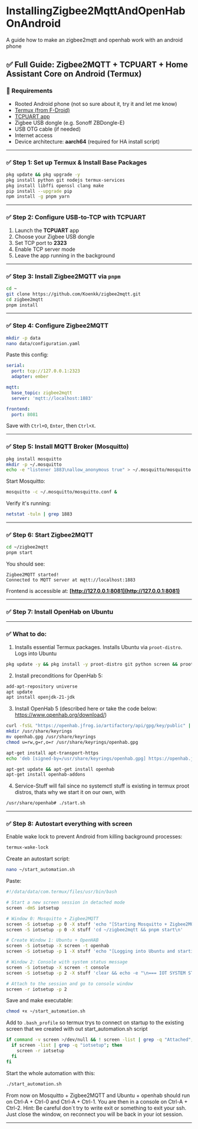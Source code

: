 # InstallingZigbee2MqttAndOpenHabOnAndroid
A guide how to make an zigbee2mqtt and openhab work with an android phone
## ✅ Full Guide: Zigbee2MQTT + TCPUART + Home Assistant Core on Android (Termux)

### 🔧 Requirements

* Rooted Android phone (not so sure about it, try it and let me know)
* [Termux (from F-Droid)](https://f-droid.org/en/packages/com.termux/)
* [TCPUART app](https://play.google.com/store/apps/details?id=com.hardcodedjoy.tcpuart)
* Zigbee USB dongle (e.g. Sonoff ZBDongle-E)
* USB OTG cable (if needed)
* Internet access
* Device architecture: **aarch64** (required for HA install script)

---

### ✅ Step 1: Set up Termux & Install Base Packages

```bash
pkg update && pkg upgrade -y
pkg install python git nodejs termux-services
pkg install libffi openssl clang make
pip install --upgrade pip
npm install -g pnpm yarn
```

---

### ✅ Step 2: Configure USB-to-TCP with TCPUART

1. Launch the **TCPUART** app
2. Choose your Zigbee USB dongle
3. Set TCP port to **2323**
4. Enable TCP server mode
5. Leave the app running in the background

---

### ✅ Step 3: Install Zigbee2MQTT via `pnpm`

```bash
cd ~
git clone https://github.com/Koenkk/zigbee2mqtt.git
cd zigbee2mqtt
pnpm install
```

---

### ✅ Step 4: Configure Zigbee2MQTT

```bash
mkdir -p data
nano data/configuration.yaml
```

Paste this config:

```yaml
serial:
  port: tcp://127.0.0.1:2323
  adapter: ember

mqtt:
  base_topic: zigbee2mqtt
  server: 'mqtt://localhost:1883'

frontend:
  port: 8081
```

Save with `Ctrl+O`, `Enter`, then `Ctrl+X`.

---

### ✅ Step 5: Install MQTT Broker (Mosquitto)

```bash
pkg install mosquitto
mkdir -p ~/.mosquitto
echo -e "listener 1883\nallow_anonymous true" > ~/.mosquitto/mosquitto.conf
```

Start Mosquitto:

```bash
mosquitto -c ~/.mosquitto/mosquitto.conf &
```

Verify it's running:

```bash
netstat -tuln | grep 1883
```

---

### ✅ Step 6: Start Zigbee2MQTT

```bash
cd ~/zigbee2mqtt
pnpm start
```

You should see:

```
Zigbee2MQTT started!
Connected to MQTT server at mqtt://localhost:1883
```

Frontend is accessible at:
**[http://127.0.0.1:8081](http://127.0.0.1:8081)**

---


### ✅ Step 7: Install OpenHab on Ubuntu

---

### ✅ What to do:

1. Installs essential Termux packages. Installs Ubuntu via `proot-distro`. Logs into Ubuntu

```bash
pkg update -y && pkg install -y proot-distro git python screen && proot-distro install ubuntu && proot-distro login ubuntu
```

2. Install preconditions for OpenHab 5:

```bash
add-apt-repository universe
apt update
apt install openjdk-21-jdk
```

3. Install OpenHab 5 (described here or take the code below: https://www.openhab.org/download/)

```bash
curl -fsSL "https://openhab.jfrog.io/artifactory/api/gpg/key/public" | gpg --dearmor > openhab.gpg
mkdir /usr/share/keyrings
mv openhab.gpg /usr/share/keyrings
chmod u=rw,g=r,o=r /usr/share/keyrings/openhab.gpg

apt-get install apt-transport-https
echo 'deb [signed-by=/usr/share/keyrings/openhab.gpg] https://openhab.jfrog.io/artifactory/openhab-linuxpkg stable main' | sudo tee /etc/apt/sources.list.d/openhab.list

apt-get update && apt-get install openhab
apt-get install openhab-addons
```

4. Service-Stuff will fail since no systemctl stuff is existing in termux proot distros, thats why we start it on our own, with 

```bash
/usr/share/openhab# ./start.sh
```

---

### ✅ Step 8: Autostart everything with screen

Enable wake lock to prevent Android from killing background processes:

```bash
termux-wake-lock
```

Create an autostart script:

```bash
nano ~/start_automation.sh
```

Paste:

```bash
#!/data/data/com.termux/files/usr/bin/bash

# Start a new screen session in detached mode
screen -dmS iotsetup

# Window 0: Mosquitto + Zigbee2MQTT
screen -S iotsetup -p 0 -X stuff 'echo "[Starting Mosquitto + Zigbee2MQTT]" && mosquitto -c ~/.mosquitto/mosquitto.conf &\n'
screen -S iotsetup -p 0 -X stuff 'cd ~/zigbee2mqtt && pnpm start\n'

# Create Window 1: Ubuntu + OpenHAB
screen -S iotsetup -X screen -t openhab
screen -S iotsetup -p 1 -X stuff 'echo "[Logging into Ubuntu and starting OpenHAB]" && proot-distro login ubuntu --shared-tmp -- bash -c "cd /usr/share/openhab && ./start.sh"\n'

# Window 2: Console with system status message
screen -S iotsetup -X screen -t console
screen -S iotsetup -p 2 -X stuff 'clear && echo -e "\n=== IOT SYSTEM STARTED ===\n[0] Mosquitto + Zigbee2MQTT\n[1] Ubuntu + OpenHAB\n[2] Console (you are here)\n==========================\n" && exec bash\n'

# Attach to the session and go to console window
screen -r iotsetup -p 2
```

Save and make executable:

```bash
chmod +x ~/start_automation.sh
```

Add to `.bash_profile` so termux trys to connect on startup to the existing screen that we created with out start_automation.sh script

```bash
if command -v screen >/dev/null && ! screen -list | grep -q "Attached"; then
  if screen -list | grep -q "iotsetup"; then
    screen -r iotsetup
  fi
fi
```

Start the whole automation with this:

```bash
./start_automation.sh
```

From now on Mosquitto + Zigbee2MQTT and Ubuntu + openhab should run on Ctrl-A + Ctrl-0 and Ctrl-A + Ctrl-1. You are then in a console on Ctrl-A + Ctrl-2. 
Hint: Be careful don´t try to write exit or something to exit your ssh. Just close the window, on reconnect you will be back in your iot session.

---
